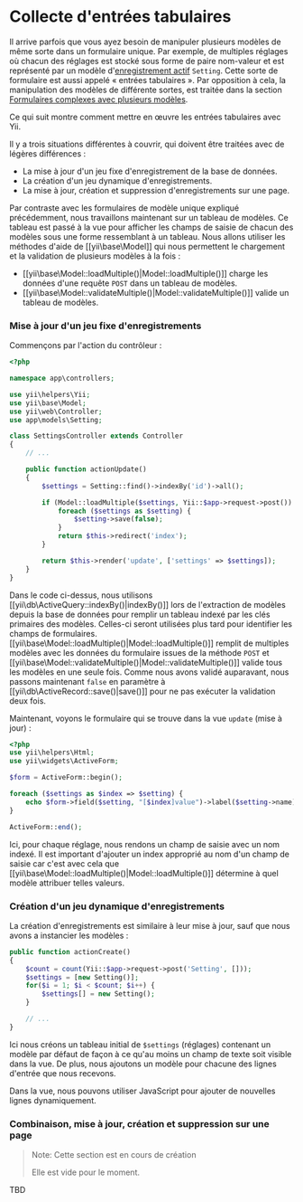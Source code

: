 Collecte d'entrées tabulaires
=============================

Il arrive parfois que vous ayez besoin de manipuler plusieurs modèles de même sorte dans un formulaire unique. Par exemple, de multiples réglages où chacun des réglages est stocké sous forme de paire nom-valeur et est représenté par un modèle d'[enregistrement actif](db-active-record.md) `Setting`. Cette sorte de formulaire est aussi appelé « entrées tabulaires ». Par opposition à cela, la manipulation des modèles de différente sortes, est traitée dans la section [Formulaires complexes avec plusieurs modèles](input-multiple-models.md).

Ce qui suit montre comment mettre en œuvre les entrées tabulaires avec Yii. 

Il y a trois situations différentes à couvrir, qui doivent être traitées avec de légères différences :
- La mise à jour d'un jeu fixe d'enregistrement de la base de données.
- La création d'un jeu dynamique d'enregistrements.
- La mise à jour, création et suppression d'enregistrements sur une page.

Par contraste avec les formulaires de modèle unique expliqué précédemment, nous travaillons maintenant sur un tableau de modèles. Ce tableau est passé à la vue pour afficher les champs de saisie de chacun des modèles sous une forme ressemblant à un tableau. Nous allons utiliser les méthodes d'aide de [[yii\base\Model]] qui nous permettent le chargement et la validation de plusieurs modèles à la fois :

- [[yii\base\Model::loadMultiple()|Model::loadMultiple()]] charge les données d'une requête `POST` dans un tableau de modèles.
- [[yii\base\Model::validateMultiple()|Model::validateMultiple()]] valide un tableau de modèles.

### Mise à jour d'un jeu fixe d'enregistrements

Commençons par l'action du contrôleur :

```php
<?php

namespace app\controllers;

use yii\helpers\Yii;
use yii\base\Model;
use yii\web\Controller;
use app\models\Setting;

class SettingsController extends Controller
{
    // ...

    public function actionUpdate()
    {
        $settings = Setting::find()->indexBy('id')->all();

        if (Model::loadMultiple($settings, Yii::$app->request->post()) && Model::validateMultiple($settings)) {
            foreach ($settings as $setting) {
                $setting->save(false);
            }
            return $this->redirect('index');
        }

        return $this->render('update', ['settings' => $settings]);
    }
}
```

Dans le code ci-dessus, nous utilisons [[yii\db\ActiveQuery::indexBy()|indexBy()]] lors de l'extraction de modèles depuis la base de données pour remplir un tableau indexé par les clés primaires des modèles. Celles-ci seront utilisées plus tard pour identifier les champs de formulaires. [[yii\base\Model::loadMultiple()|Model::loadMultiple()]] remplit de multiples modèles avec les données du formulaire issues de la méthode `POST` et [[yii\base\Model::validateMultiple()|Model::validateMultiple()]] valide tous les modèles en une seule fois. Comme nous avons validé auparavant, nous passons maintenant `false` en paramètre à [[yii\db\ActiveRecord::save()|save()]] pour ne pas exécuter la validation deux fois. 

Maintenant, voyons le formulaire qui se trouve dans la vue `update` (mise à jour) :

```php
<?php
use yii\helpers\Html;
use yii\widgets\ActiveForm;

$form = ActiveForm::begin();

foreach ($settings as $index => $setting) {
    echo $form->field($setting, "[$index]value")->label($setting->name);
}

ActiveForm::end();
```

Ici, pour chaque réglage, nous rendons un champ de saisie avec un nom indexé. Il est important d'ajouter un index approprié au nom d'un champ de saisie car c'est avec cela que [[yii\base\Model::loadMultiple()|Model::loadMultiple()]] détermine à quel modèle attribuer telles valeurs. 

### Création d'un jeu dynamique d'enregistrements

La création d'enregistrements est similaire à leur mise à jour, sauf que nous avons a instancier les modèles :

```php
public function actionCreate()
{
    $count = count(Yii::$app->request->post('Setting', []));
    $settings = [new Setting()];
    for($i = 1; $i < $count; $i++) {
        $settings[] = new Setting();
    }

    // ...
}
```

Ici nous créons un tableau initial de `$settings` (réglages) contenant un modèle par défaut de façon à ce qu'au moins un champ de texte soit visible dans la vue. De plus, nous ajoutons un modèle pour chacune des lignes d'entrée que nous recevons.

Dans la vue, nous pouvons utiliser JavaScript pour ajouter de nouvelles lignes dynamiquement. 

### Combinaison, mise à jour, création et suppression sur une page 

> Note: Cette section est en cours de création
>
> Elle est vide pour le moment.

TBD
